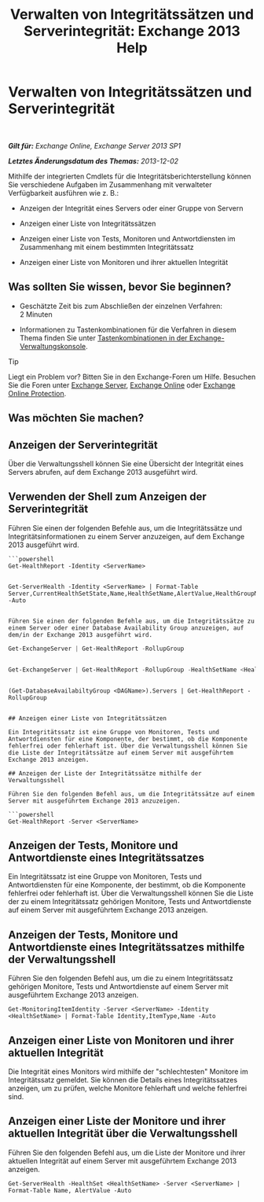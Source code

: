 ﻿---
title: 'Verwalten von Integritätssätzen und Serverintegrität: Exchange 2013 Help'
TOCTitle: Verwalten von Integritätssätzen und Serverintegrität
ms:assetid: a4f84312-6cfa-4f17-9707-676aadab1143
ms:mtpsurl: https://technet.microsoft.com/de-de/library/Dn482054(v=EXCHG.150)
ms:contentKeyID: 59889667
ms.date: 04/24/2018
mtps_version: v=EXCHG.150
ms.translationtype: HT
---

# Verwalten von Integritätssätzen und Serverintegrität

 

_**Gilt für:** Exchange Online, Exchange Server 2013 SP1_

_**Letztes Änderungsdatum des Themas:** 2013-12-02_

Mithilfe der integrierten Cmdlets für die Integritätsberichterstellung können Sie verschiedene Aufgaben im Zusammenhang mit verwalteter Verfügbarkeit ausführen wie z. B.:

  - Anzeigen der Integrität eines Servers oder einer Gruppe von Servern

  - Anzeigen einer Liste von Integritätssätzen

  - Anzeigen einer Liste von Tests, Monitoren und Antwortdiensten im Zusammenhang mit einem bestimmten Integritätssatz

  - Anzeigen einer Liste von Monitoren und ihrer aktuellen Integrität

## Was sollten Sie wissen, bevor Sie beginnen?

  - Geschätzte Zeit bis zum Abschließen der einzelnen Verfahren: 2 Minuten

  - Informationen zu Tastenkombinationen für die Verfahren in diesem Thema finden Sie unter [Tastenkombinationen in der Exchange-Verwaltungskonsole](keyboard-shortcuts-in-the-exchange-admin-center-exchange-online-protection-help.md).


> [!TIP]
> Liegt ein Problem vor? Bitten Sie in den Exchange-Foren um Hilfe. Besuchen Sie die Foren unter <A href="https://go.microsoft.com/fwlink/p/?linkid=60612">Exchange Server</A>, <A href="https://go.microsoft.com/fwlink/p/?linkid=267542">Exchange Online</A> oder <A href="https://go.microsoft.com/fwlink/p/?linkid=285351">Exchange Online Protection</A>.



## Was möchten Sie machen?

## Anzeigen der Serverintegrität

Über die Verwaltungsshell können Sie eine Übersicht der Integrität eines Servers abrufen, auf dem Exchange 2013 ausgeführt wird.

## Verwenden der Shell zum Anzeigen der Serverintegrität

Führen Sie einen der folgenden Befehle aus, um die Integritätssätze und Integritätsinformationen zu einem Server anzuzeigen, auf dem Exchange 2013 ausgeführt wird.

```
```powershell
Get-HealthReport -Identity <ServerName>
```
```

```
    Get-ServerHealth -Identity <ServerName> | Format-Table Server,CurrentHealthSetState,Name,HealthSetName,AlertValue,HealthGroupName -Auto
```

Führen Sie einen der folgenden Befehle aus, um die Integritätssätze zu einem Server oder einer Database Availability Group anzuzeigen, auf dem/in der Exchange 2013 ausgeführt wird.

```
```powershell
Get-ExchangeServer | Get-HealthReport -RollupGroup
```
```

```
```powershell
Get-ExchangeServer | Get-HealthReport -RollupGroup -HealthSetName <HealthSet>
```
```

```
    (Get-DatabaseAvailabiltyGroup <DAGName>).Servers | Get-HealthReport -RollupGroup
```

## Anzeigen einer Liste von Integritätssätzen

Ein Integritätssatz ist eine Gruppe von Monitoren, Tests und Antwortdiensten für eine Komponente, der bestimmt, ob die Komponente fehlerfrei oder fehlerhaft ist. Über die Verwaltungsshell können Sie die Liste der Integritätssätze auf einem Server mit ausgeführtem Exchange 2013 anzeigen.

## Anzeigen der Liste der Integritätssätze mithilfe der Verwaltungsshell

Führen Sie den folgenden Befehl aus, um die Integritätssätze auf einem Server mit ausgeführtem Exchange 2013 anzuzeigen.

```powershell
Get-HealthReport -Server <ServerName>
```

## Anzeigen der Tests, Monitore und Antwortdienste eines Integritätssatzes

Ein Integritätssatz ist eine Gruppe von Monitoren, Tests und Antwortdiensten für eine Komponente, der bestimmt, ob die Komponente fehlerfrei oder fehlerhaft ist. Über die Verwaltungsshell können Sie die Liste der zu einem Integritätssatz gehörigen Monitore, Tests und Antwortdienste auf einem Server mit ausgeführtem Exchange 2013 anzeigen.

## Anzeigen der Tests, Monitore und Antwortdienste eines Integritätssatzes mithilfe der Verwaltungsshell

Führen Sie den folgenden Befehl aus, um die zu einem Integritätssatz gehörigen Monitore, Tests und Antwortdienste auf einem Server mit ausgeführtem Exchange 2013 anzeigen.

    Get-MonitoringItemIdentity -Server <ServerName> -Identity <HealthSetName> | Format-Table Identity,ItemType,Name -Auto

## Anzeigen einer Liste von Monitoren und ihrer aktuellen Integrität

Die Integrität eines Monitors wird mithilfe der "schlechtesten" Monitore im Integritätssatz gemeldet. Sie können die Details eines Integritätssatzes anzeigen, um zu prüfen, welche Monitore fehlerhaft und welche fehlerfrei sind.

## Anzeigen einer Liste der Monitore und ihrer aktuellen Integrität über die Verwaltungsshell

Führen Sie den folgenden Befehl aus, um die Liste der Monitore und ihrer aktuellen Integrität auf einem Server mit ausgeführtem Exchange 2013 anzeigen.

    Get-ServerHealth -HealthSet <HealthSetName> -Server <ServerName> | Format-Table Name, AlertValue -Auto

